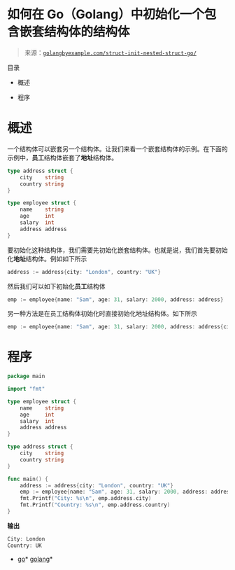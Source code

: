 <!--yml

分类：未分类

日期：2024-10-13 06:34:16

-->

# 如何在 Go（Golang）中初始化一个包含嵌套结构体的结构体

> 来源：[`golangbyexample.com/struct-init-nested-struct-go/`](https://golangbyexample.com/struct-init-nested-struct-go/)

目录

+   概述

+   程序

# **概述**

一个结构体可以嵌套另一个结构体。让我们来看一个嵌套结构体的示例。在下面的示例中，**员工**结构体嵌套了**地址**结构体。

```go
type address struct {
    city    string
    country string
}

type employee struct {
    name    string
    age     int
    salary  int
    address address
}
```

要初始化这种结构体，我们需要先初始化嵌套结构体。也就是说，我们首先要初始化**地址**结构体。例如如下所示

```go
address := address{city: "London", country: "UK"}
```

然后我们可以如下初始化**员工**结构体

```go
emp := employee{name: "Sam", age: 31, salary: 2000, address: address}
```

另一种方法是在员工结构体初始化时直接初始化地址结构体。如下所示

```go
emp := employee{name: "Sam", age: 31, salary: 2000, address: address{city: "London", country: "UK"}}
```

# **程序**

```go
package main

import "fmt"

type employee struct {
    name    string
    age     int
    salary  int
    address address
}

type address struct {
    city    string
    country string
}

func main() {
    address := address{city: "London", country: "UK"}
    emp := employee{name: "Sam", age: 31, salary: 2000, address: address}
    fmt.Printf("City: %s\n", emp.address.city)
    fmt.Printf("Country: %s\n", emp.address.country)
}
```

**输出**

```go
City: London
Country: UK
```

+   [go](https://golangbyexample.com/tag/go/)*   [golang](https://golangbyexample.com/tag/golang/)*
